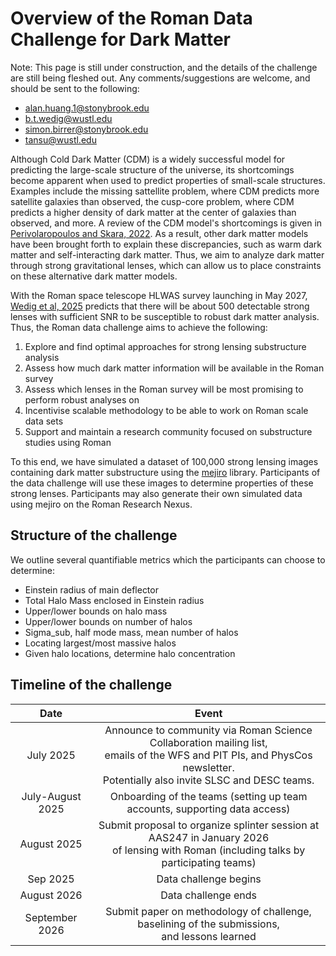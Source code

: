 Overview of the Roman Data Challenge for Dark Matter
===============================================

Note: This page is still under construction, and the details of the challenge are still being fleshed out. Any comments/suggestions are welcome, and should be sent to the following:

- alan.huang.1@stonybrook.edu
- b.t.wedig@wustl.edu
- simon.birrer@stonybrook.edu
- tansu@wustl.edu

Although Cold Dark Matter (CDM) is a widely successful model for predicting the large-scale structure of the universe, its shortcomings become apparent when used to predict properties of small-scale structures. Examples include the missing sattellite problem, where CDM predicts more satellite galaxies than observed, the cusp-core problem, where CDM predicts a higher density of dark matter at the center of galaxies than observed, and more. A review of the CDM model's shortcomings is given in [Perivolaropoulos and Skara, 2022](https://doi.org/10.1016/j.newar.2022.101659). As a result, other dark matter models have been brought forth to explain these discrepancies, such as warm dark matter and self-interacting dark matter. Thus, we aim to analyze dark matter through strong gravitational lenses, which can allow us to place constraints on these alternative dark matter models.

With the Roman space telescope HLWAS survey launching in May 2027, [Wedig et al, 2025](https://iopscience.iop.org/article/10.3847/1538-4357/adc24f) predicts that there will be about 500 detectable strong lenses with sufficient SNR to be susceptible to robust dark matter analysis. Thus, the Roman data challenge aims to achieve the following:

1. Explore and find optimal approaches for strong lensing substructure analysis
2. Assess how much dark matter information will be available in the Roman survey
3. Assess which lenses in the Roman survey will be most promising to perform robust analyses on
4. Incentivise scalable methodology to be able to work on Roman scale data sets
5. Support and maintain a research community focused on substructure studies using Roman

To this end, we have simulated a dataset of 100,000 strong lensing images containing dark matter substructure using the [mejiro](https://github.com/AstroMusers/mejiro) library. Participants of the data challenge will use these images to determine properties of these strong lenses. Participants may also generate their own simulated data using mejiro on the Roman Research Nexus.


Structure of the challenge
---------------------

We outline several quantifiable metrics which the participants can choose to determine:

- Einstein radius of main deflector
- Total Halo Mass enclosed in Einstein radius
- Upper/lower bounds on halo mass
- Upper/lower bounds on number of halos
- Sigma_sub, half mode mass, mean number of halos
- Locating largest/most massive halos
- Given halo locations, determine halo concentration


Timeline of the challenge
-------------------------------------
| Date | Event |
|:----:|:-----:|
| July 2025 | Announce to community via Roman Science Collaboration mailing list,<br>emails of the WFS and PIT PIs, and PhysCos newsletter. <br> Potentially also invite SLSC and DESC teams. |
| July-August 2025 | Onboarding of the teams (setting up team accounts, supporting data access) |
| August 2025 | Submit proposal to organize splinter session at AAS247 in January 2026 <br> of lensing with Roman (including talks by participating teams) |
| Sep 2025 | Data challenge begins|
| August 2026 | Data challenge ends |
| September 2026 | Submit paper on methodology of challenge, baselining of the submissions, <br>and lessons learned |
